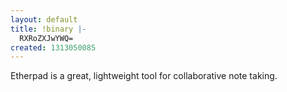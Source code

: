 ```yaml
---
layout: default
title: !binary |-
  RXRoZXJwYWQ=
created: 1313050085
---
```

Etherpad is a great, lightweight tool for collaborative note taking.

